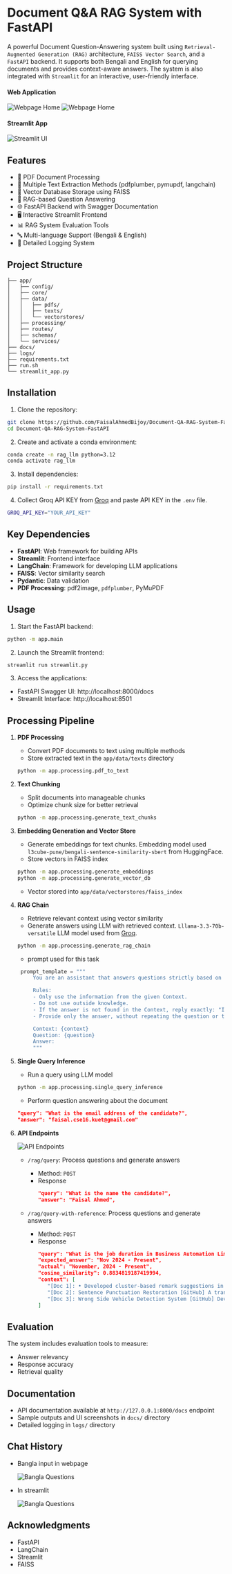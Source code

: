# Document Q&A RAG System with FastAPI

A powerful Document Question-Answering system built using `Retrieval-Augmented Generation (RAG)` architecture, `FAISS Vector Search`, and a `FastAPI` backend. It supports both Bengali and English for querying documents and provides context-aware answers. The system is also integrated with `Streamlit` for an interactive, user-friendly interface.

#### Web Application
![Webpage Home](/docs/webpage_home.png)
![Webpage Home](/docs/webpage_3.png)

#### Streamlit App
![Streamlit UI](/docs/streamlit_output_1.png)

## Features

- 📄 PDF Document Processing
- 🔄 Multiple Text Extraction Methods (pdfplumber, pymupdf, langchain)
- 💾 Vector Database Storage using FAISS
- 🤖 RAG-based Question Answering
- 🌐 FastAPI Backend with Swagger Documentation
- 🖥️ Interactive Streamlit Frontend
- 📊 RAG System Evaluation Tools
- 🔤 Multi-language Support (Bengali & English)
- 📝 Detailed Logging System

## Project Structure
```
├── app/
│   ├── config/           
│   ├── core/            
│   ├── data/             
│   │   ├── pdfs/       
│   │   ├── texts/       
│   │   └── vectorstores/ 
│   ├── processing/      
│   ├── routes/         
│   ├── schemas/        
│   └── services/       
├── docs/               
├── logs/              
├── requirements.txt   
├── run.sh            
└── streamlit_app.py  
```

## Installation

1. Clone the repository:
```bash
git clone https://github.com/FaisalAhmedBijoy/Document-QA-RAG-System-FastAPI.git
cd Document-QA-RAG-System-FastAPI
```

2. Create and activate a conda environment:
```bash
conda create -n rag_llm python=3.12
conda activate rag_llm
```

3. Install dependencies:
```bash
pip install -r requirements.txt
```
4. Collect Groq API KEY from [Groq](https://console.groq.com/keys) and paste API KEY in the `.env` file.  
```bash
GROQ_API_KEY="YOUR_API_KEY"
```

## Key Dependencies

- **FastAPI**: Web framework for building APIs
- **Streamlit**: Frontend interface
- **LangChain**: Framework for developing LLM applications
- **FAISS**: Vector similarity search
- **Pydantic**: Data validation
- **PDF Processing**: pdf2image, `pdfplumber`, PyMuPDF

## Usage

1. Start the FastAPI backend:
```bash
python -m app.main
```

2. Launch the Streamlit frontend:
```bash
streamlit run streamlit.py
```

3. Access the applications:
- FastAPI Swagger UI: http://localhost:8000/docs
- Streamlit Interface: http://localhost:8501

## Processing Pipeline

1. **PDF Processing**
   - Convert PDF documents to text using multiple methods
   - Store extracted text in the `app/data/texts` directory
   ```bash
   python -m app.processing.pdf_to_text
   ```

2. **Text Chunking**
   - Split documents into manageable chunks
   - Optimize chunk size for better retrieval
   ```bash
   python -m app.processing.generate_text_chunks
   ```

3. **Embedding Generation and Vector Store**
   - Generate embeddings for text chunks. Embedding model used `l3cube-pune/bengali-sentence-similarity-sbert` from HuggingFace. 
   - Store vectors in FAISS index
   ```bash
   python -m app.processing.generate_embeddings
   python -m app.processing.generate_vector_db
   ```
   - Vector stored into `app/data/vectorstores/faiss_index`

4. **RAG Chain**
   - Retrieve relevant context using vector similarity
   - Generate answers using LLM with retrieved context. `Lllama-3.3-70b-versatile` LLM model used from [Groq](https://console.groq.com/docs/model/llama-3.3-70b-versatile). 
   ```bash
   python -m app.processing.generate_rag_chain
   ```
   - prompt used for this task
   ```python
    prompt_template = """
        You are an assistant that answers questions strictly based on the provided document text.

        Rules:
        - Only use the information from the given Context.
        - Do not use outside knowledge.
        - If the answer is not found in the Context, reply exactly: "Information not found in the document."
        - Provide only the answer, without repeating the question or the context.

        Context: {context}
        Question: {question}
        Answer:
        """
   ```
5. **Single Query Inference**
   - Run a query using LLM model
   ```bash
   python -m app.processing.single_query_inference
   ```
   - Perform question answering about the document
   ```json
   "query": "What is the email address of the candidate?",
   "answer": "faisal.cse16.kuet@gmail.com"
   ```

6. **API Endpoints**

      ![API Endpoints](docs/swagger_%20docs.png)

    - `/rag/query`: Process questions and generate answers
        - Method: `POST`
        - Response
            ```json
            "query": "What is the name the candidate?",
            "answer": "Faisal Ahmed",
            ```
    
    - `/rag/query-with-reference`: Process questions and generate answers
        - Method: `POST`
        - Response
            ```json
            "query": "What is the job duration in Business Automation Limited?",
            "expected_answer": "Nov 2024 - Present",
            "actual": "November, 2024 - Present",
            "cosine_similarity": 0.8834819187419994,
            "context": [
               "[Doc 1]: • Developed cluster-based remark suggestions in a product • Developed a time series forecasting model for a product registration count. • Data analysis on project cost estimation in the company data and perform EDA. • Developed a website backend service using FastAPI and PostgreSQL that includes SMS and email sending modules, payment gateway integration, and custom PDF generation. Next Solution Lab, Dhaka, Bangladesh February, 2024 - October, 2024 AI Engineer • Developed deep learning-based prod",
               "[Doc 2]: Sentence Punctuation Restoration [GitHub] A transformer-based Bangla model was used to build the sentence punctuation model. Llama 3.2 was also used to infer with non-punctuation sentence correction. FastAPI was used to prepare the API for deployment with Docker. Tech Stack: BanglaBERT, LLM, Llama 3.2, FastAPI Chat Bot using LLM with Gradio [GitHub] The chatbot is built with Flask for the backend and uses a pre-trained model from Hugging Face for generating responses. Tech Stack: LLM, Gen AI, Fl",
               "[Doc 3]: Wrong Side Vehicle Detection System [GitHub] Developed a YOLO v10-based wrong-side vehicle movement detection. The wrong side vehicle was detected using a custom-trained YOLO v10 model and the license plate number was extracted using EasyOCR. Tech Stack: Python, PyTorch, YOLOv10, EasyOCR Named Entity Recognition using SpaCy transformers [GitHub] Developedatransformer-basedNERmodeltoextracttheentityofadocument. Themodelwastrained on the resume dataset. Tech Stack: Python, PyTorch, Transformers, R",
            ]
            ```

## Evaluation

The system includes evaluation tools to measure:
- Answer relevancy
- Response accuracy
- Retrieval quality

## Documentation

- API documentation available at `http://127.0.0.1:8000/docs` endpoint
- Sample outputs and UI screenshots in `docs/` directory
- Detailed logging in `logs/` directory

## Chat History 
- Bangla input in webpage

   ![Bangla Questions](docs/webpage_bangla_question.png) 

- In streamlit

   ![Bangla Questions](docs/streamlit_output2.png)

## Acknowledgments

- FastAPI 
- LangChain
- Streamlit
- FAISS
